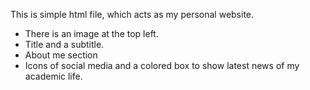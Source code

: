 This is simple html file, which acts as my personal website.

* There is an image at the top left.
* Title and a subtitle.
* About me section
* Icons of social media and a colored box to show latest news of my academic life.

